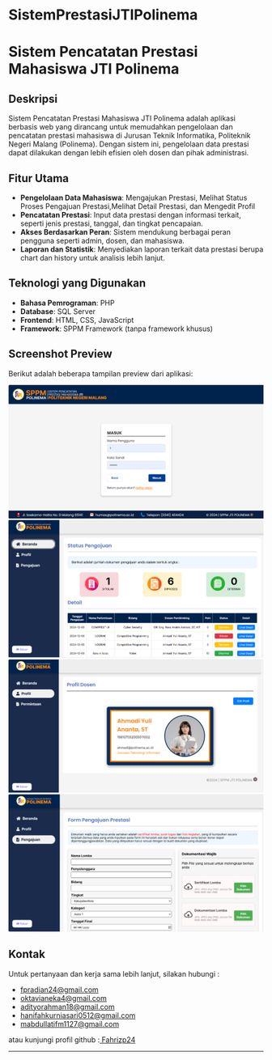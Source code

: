 # SistemPrestasiJTIPolinema
# Sistem Pencatatan Prestasi Mahasiswa JTI Polinema

## Deskripsi
Sistem Pencatatan Prestasi Mahasiswa JTI Polinema adalah aplikasi berbasis web yang dirancang untuk memudahkan pengelolaan dan pencatatan prestasi mahasiswa di Jurusan Teknik Informatika, Politeknik Negeri Malang (Polinema). Dengan sistem ini, pengelolaan data prestasi dapat dilakukan dengan lebih efisien oleh dosen dan pihak administrasi.

## Fitur Utama
- **Pengelolaan Data Mahasiswa**: Mengajukan Prestasi, Melihat Status Proses Pengajuan Prestasi,Melihat Detail Prestasi, dan Mengedit Profil
- **Pencatatan Prestasi**: Input data prestasi dengan informasi terkait, seperti jenis prestasi, tanggal, dan tingkat pencapaian.
- **Akses Berdasarkan Peran**: Sistem mendukung berbagai peran pengguna seperti admin, dosen, dan mahasiswa.
- **Laporan dan Statistik**: Menyediakan laporan terkait data prestasi berupa chart dan history untuk analisis lebih lanjut.
  
## Teknologi yang Digunakan
- **Bahasa Pemrograman**: PHP
- **Database**: SQL Server
- **Frontend**: HTML, CSS, JavaScript
- **Framework**: SPPM Framework (tanpa framework khusus)


## Screenshot Preview
Berikut adalah beberapa tampilan preview dari aplikasi:

![Preview 1](git/image/Login.png)
![Preview 2](git/image/Beranda.png)
![Preview 3](git/image/Profil.png)
![Preview 4](git/image/Pengajuan.png)
## Kontak
Untuk pertanyaan dan kerja sama lebih lanjut, silakan hubungi :
- fpradian24@gmail.com 
- oktavianeka4@gmail.com
- adityorahman18@gmail.com 
- hanifahkurniasari0512@gmail.com 
- mabdullatifm1127@gmail.com

atau kunjungi profil github :[ Fahrizp24](https://github.com/Fahrizp24)

---


